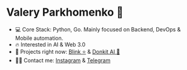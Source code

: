 # Valery Parkhomenko 👋
- 💻 Core Stack: Python, Go. Mainly focused on Backend, DevOps & Mobile automation.
- 🔥 Interested in AI & Web 3.0
- 🦄 Projects right now: [Blink ⭐️](https://blinkmap.com) & [Donkit AI 🤖](https://www.donkit.ai)
- 👨‍💻 Contact me: [Instagram](https://www.instagram.com/valery.parkhomenko) & [Telegram](https://t.me/valeryparkhomenko)
